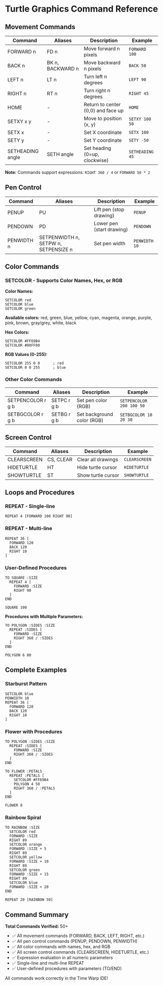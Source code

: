 # Turtle Graphics Command Reference

## Movement Commands

| Command | Aliases | Description | Example |
|---------|---------|-------------|---------|
| FORWARD n | FD n | Move forward n pixels | `FORWARD 100` |
| BACK n | BK n, BACKWARD n | Move backward n pixels | `BACK 50` |
| LEFT n | LT n | Turn left n degrees | `LEFT 90` |
| RIGHT n | RT n | Turn right n degrees | `RIGHT 45` |
| HOME | - | Return to center (0,0) and face up | `HOME` |
| SETXY x y | - | Move to position (x, y) | `SETXY 100 50` |
| SETX x | - | Set X coordinate | `SETX 100` |
| SETY y | - | Set Y coordinate | `SETY -50` |
| SETHEADING angle | SETH angle | Set heading (0=up, clockwise) | `SETHEADING 45` |

**Note:** Commands support expressions: `RIGHT 360 / 4` or `FORWARD 50 * 2`

## Pen Control

| Command | Aliases | Description | Example |
|---------|---------|-------------|---------|
| PENUP | PU | Lift pen (stop drawing) | `PENUP` |
| PENDOWN | PD | Lower pen (start drawing) | `PENDOWN` |
| PENWIDTH n | SETPENWIDTH n, SETPW n, SETPENSIZE n | Set pen width | `PENWIDTH 10` |

## Color Commands

### SETCOLOR - Supports Color Names, Hex, or RGB

**Color Names:**
```logo
SETCOLOR red
SETCOLOR blue
SETCOLOR green
```

**Available colors:** red, green, blue, yellow, cyan, magenta, orange, purple, pink, brown, gray/grey, white, black

**Hex Colors:**
```logo
SETCOLOR #FF69B4
SETCOLOR #00FF00
```

**RGB Values (0-255):**
```logo
SETCOLOR 255 0 0      ; red
SETCOLOR 0 0 255      ; blue
```

### Other Color Commands

| Command | Aliases | Description | Example |
|---------|---------|-------------|---------|
| SETPENCOLOR r g b | SETPC r g b | Set pen color (RGB) | `SETPENCOLOR 200 100 50` |
| SETBGCOLOR r g b | SETBG r g b | Set background color (RGB) | `SETBGCOLOR 10 20 30` |

## Screen Control

| Command | Aliases | Description | Example |
|---------|---------|-------------|---------|
| CLEARSCREEN | CS, CLEAR | Clear all drawings | `CLEARSCREEN` |
| HIDETURTLE | HT | Hide turtle cursor | `HIDETURTLE` |
| SHOWTURTLE | ST | Show turtle cursor | `SHOWTURTLE` |

## Loops and Procedures

### REPEAT - Single-line

```logo
REPEAT 4 [FORWARD 100 RIGHT 90]
```

### REPEAT - Multi-line

```logo
REPEAT 36 [
  FORWARD 120
  BACK 120
  RIGHT 10
]
```

### User-Defined Procedures

```logo
TO SQUARE :SIZE
  REPEAT 4 [
    FORWARD :SIZE
    RIGHT 90
  ]
END

SQUARE 100
```

**Procedures with Multiple Parameters:**

```logo
TO POLYGON :SIDES :SIZE
  REPEAT :SIDES [
    FORWARD :SIZE
    RIGHT 360 / :SIDES
  ]
END

POLYGON 6 80
```

## Complete Examples

### Starburst Pattern

```logo
SETCOLOR blue
PENWIDTH 10
REPEAT 36 [
  FORWARD 120
  BACK 120
  RIGHT 10
]
```

### Flower with Procedures

```logo
TO POLYGON :SIDES :SIZE
  REPEAT :SIDES [
    FORWARD :SIZE
    RIGHT 360 / :SIDES
  ]
END

TO FLOWER :PETALS
  REPEAT :PETALS [
    SETCOLOR #FF69B4
    POLYGON 4 50
    RIGHT 360 / :PETALS
  ]
END

FLOWER 8
```

### Rainbow Spiral

```logo
TO RAINBOW :SIZE
  SETCOLOR red
  FORWARD :SIZE
  RIGHT 89
  SETCOLOR orange
  FORWARD :SIZE + 5
  RIGHT 89
  SETCOLOR yellow
  FORWARD :SIZE + 10
  RIGHT 89
  SETCOLOR green
  FORWARD :SIZE + 15
  RIGHT 89
  SETCOLOR blue
  FORWARD :SIZE + 20
END

REPEAT 20 [RAINBOW 50]
```

## Command Summary

**Total Commands Verified:** 50+

- ✅ All movement commands (FORWARD, BACK, LEFT, RIGHT, etc.)
- ✅ All pen control commands (PENUP, PENDOWN, PENWIDTH)
- ✅ All color commands with names, hex, and RGB
- ✅ All screen control commands (CLEARSCREEN, HIDETURTLE, etc.)
- ✅ Expression evaluation in all numeric parameters
- ✅ Single-line and multi-line REPEAT
- ✅ User-defined procedures with parameters (TO/END)

All commands work correctly in the Time Warp IDE!
